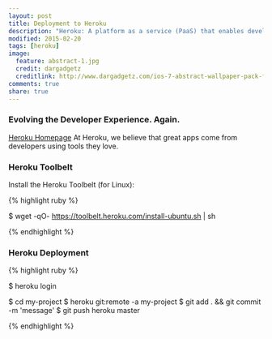 ```yaml
---
layout: post
title: Deployment to Heroku 
description: "Heroku: A platform as a service (PaaS) that enables developers to build and run applications entirely in the cloud."
modified: 2015-02-20
tags: [heroku]
image:
  feature: abstract-1.jpg
  credit: dargadgetz
  creditlink: http://www.dargadgetz.com/ios-7-abstract-wallpaper-pack-for-iphone-5-and-ipod-touch-retina/
comments: true
share: true  
---
```

### Evolving the Developer Experience. Again.
[Heroku Homepage](https://www.heroku.com) 
At Heroku, we believe that great apps come from developers using tools they love. 

### Heroku Toolbelt

Install the Heroku Toolbelt (for Linux):

{% highlight ruby %}

$ wget -qO- https://toolbelt.heroku.com/install-ubuntu.sh | sh

{% endhighlight %}

### Heroku Deployment

{% highlight ruby %}

$ heroku login

$ cd my-project
$ heroku git:remote -a my-project
$ git add . && git commit -m 'message'
$ git push heroku master

{% endhighlight %}

